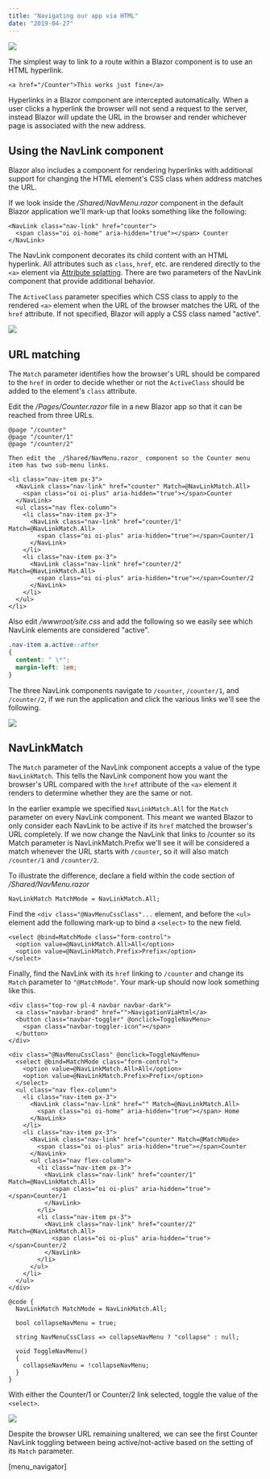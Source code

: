 ```yaml
---
title: "Navigating our app via HTML"
date: "2019-04-27"
---
```


[![](images/SourceLink.png)](https://github.com/mrpmorris/blazor-university/tree/master/src/Routing/NavigatingViaHtml)

The simplest way to link to a route within a Blazor component is to use an HTML hyperlink.

```razor
<a href="/Counter">This works just fine</a>
```

Hyperlinks in a Blazor component are intercepted automatically.
When a user clicks a hyperlink the browser will not send a request to the server,
instead Blazor will update the URL in the browser and render whichever page is associated with the new address.

## Using the NavLink component

Blazor also includes a component for rendering hyperlinks with additional support for changing the HTML element's CSS
class when address matches the URL.

If we look inside the _/Shared/NavMenu.razor_ component in the default Blazor application we'll mark-up that looks
something like the following:

```razor
<NavLink class="nav-link" href="counter">
  <span class="oi oi-home" aria-hidden="true"></span> Counter
</NavLink>
```

The NavLink component decorates its child content with an HTML hyperlink.
All attributes such as `class`, `href`, etc. are rendered directly to the `<a>` element via [Attribute splatting](/components/code-generated-html-attributes/).
There are two parameters of the NavLink component that provide additional behavior.

The `ActiveClass` parameter specifies which CSS class to apply to the rendered `<a>` element when the URL of the browser
matches the URL of the `href` attribute.
If not specified, Blazor will apply a CSS class named "active".

![](images/NavLinkActiveToggle.gif)

## URL matching

The `Match` parameter identifies how the browser's URL should be compared to the `href` in order to decide whether or
not the `ActiveClass` should be added to the element's `class` attribute.

Edit the _/Pages/Counter.razor_ file in a new Blazor app so that it can be reached from three URLs.

```razor
@page "/counter"
@page "/counter/1"
@page "/counter/2"

Then edit the _/Shared/NavMenu.razor_ component so the Counter menu item has two sub-menu links.

<li class="nav-item px-3">
  <NavLink class="nav-link" href="counter" Match=@NavLinkMatch.All>
    <span class="oi oi-plus" aria-hidden="true"></span>Counter
  </NavLink>
  <ul class="nav flex-column">
    <li class="nav-item px-3">
      <NavLink class="nav-link" href="counter/1" Match=@NavLinkMatch.All>
        <span class="oi oi-plus" aria-hidden="true"></span>Counter/1
      </NavLink>
    </li>
    <li class="nav-item px-3">
      <NavLink class="nav-link" href="counter/2" Match=@NavLinkMatch.All>
        <span class="oi oi-plus" aria-hidden="true"></span>Counter/2
      </NavLink>
    </li>
  </ul>
</li>
```

Also edit _/wwwroot/site.css_ and add the following so we easily see which NavLink elements are considered "active".

```css
.nav-item a.active::after
{
  content: " \*";
  margin-left: 1em;
}
```

The three NavLink components navigate to `/counter`, `/counter/1`, and `/counter/2`,
if we run the application and click the various links we'll see the following.

![](images/NavLinkMatchAll.gif)

## NavLinkMatch

The `Match` parameter of the NavLink component accepts a value of the type `NavLinkMatch`.
This tells the NavLink component how you want the browser's URL compared with the `href` attribute of the `<a>` element
it renders to determine whether they are the same or not.

In the earlier example we specified `NavLinkMatch.All` for the `Match` parameter on every NavLink component.
This meant we wanted Blazor to only consider each NavLink to be active if its `href` matched the browser's URL completely.
If we now change the NavLink that links to /counter so its Match parameter is NavLinkMatch.Prefix we'll see it will be
considered a match whenever the URL starts with `/counter`, so it will also match `/counter/1` and `/counter/2`.

To illustrate the difference, declare a field within the code section of _/Shared/NavMenu.razor_

```razor
NavLinkMatch MatchMode = NavLinkMatch.All; 
```

Find the `<div class="@NavMenuCssClass"...` element, and before the `<ul>` element add the following mark-up to bind a
`<select>` to the new field.

```razor
<select @bind=MatchMode class="form-control">
  <option value=@NavLinkMatch.All>All</option>
  <option value=@NavLinkMatch.Prefix>Prefix</option>
</select>
```

Finally, find the NavLink with its `href` linking to `/counter` and change its `Match` parameter to `"@MatchMode"`.
Your mark-up should now look something like this.

```razor
<div class="top-row pl-4 navbar navbar-dark">
  <a class="navbar-brand" href="">NavigationViaHtml</a>
  <button class="navbar-toggler" @onclick=ToggleNavMenu>
    <span class="navbar-toggler-icon"></span>
  </button>
</div>

<div class="@NavMenuCssClass" @onclick=ToggleNavMenu>
  <select @bind=MatchMode class="form-control">
    <option value=@NavLinkMatch.All>All</option>
    <option value=@NavLinkMatch.Prefix>Prefix</option>
  </select>
  <ul class="nav flex-column">
    <li class="nav-item px-3">
      <NavLink class="nav-link" href="" Match=@NavLinkMatch.All>
        <span class="oi oi-home" aria-hidden="true"></span> Home
      </NavLink>
    </li>
    <li class="nav-item px-3">
      <NavLink class="nav-link" href="counter" Match=@MatchMode>
        <span class="oi oi-plus" aria-hidden="true"></span>Counter
      </NavLink>
      <ul class="nav flex-column">
        <li class="nav-item px-3">
          <NavLink class="nav-link" href="counter/1" Match=@NavLinkMatch.All>
            <span class="oi oi-plus" aria-hidden="true"></span>Counter/1
          </NavLink>
        </li>
        <li class="nav-item px-3">
          <NavLink class="nav-link" href="counter/2" Match=@NavLinkMatch.All>
            <span class="oi oi-plus" aria-hidden="true"></span>Counter/2
          </NavLink>
        </li>
      </ul>
    </li>
  </ul>
</div>

@code {
  NavLinkMatch MatchMode = NavLinkMatch.All;

  bool collapseNavMenu = true;

  string NavMenuCssClass => collapseNavMenu ? "collapse" : null;

  void ToggleNavMenu()
  {
    collapseNavMenu = !collapseNavMenu;
  }
}
```

With either the Counter/1 or Counter/2 link selected, toggle the value of the `<select>`.

![](images/NavLinkMatchToggle.gif)

Despite the browser URL remaining unaltered, we can see the first Counter NavLink toggling between being
active/not-active based on the setting of its `Match` parameter.

\[menu\_navigator\]

